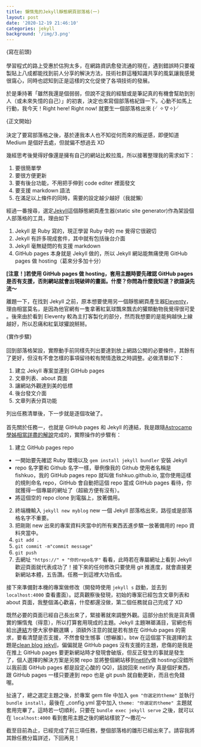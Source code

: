```yaml
---
title: 懶惰鬼的Jekyll靜態網頁部落格(一)
layout: post
date: '2020-12-19 21:46:10'
categories: jekyll
background: '/img/3.png'
---
```


{寫在前頭}<br><br>
學習程式的路上受惠於估狗太多，在網路資訊愈發流通的現在，遇到錯誤時只要複製貼上八成都能找到前人分享的解決方法，技術社群這種知識共享的風氣讓我感覺很窩心，同時也認知到正是這樣的文化促使了各項技術的發展。

於是秉持著「雖然我還是個弱弱，但說不定我的經驗或是筆記真的有機會幫助到別人（或未來失憶的自己）」的初衷，決定也來寫個部落格紀錄一下。心動不如馬上行動，我今天！Right here! Right now! 就要生一個部落格出來 (╯✧∇✧)╯

{正文開始}<br><br>
決定了要寫部落格之後，基於連我本人也不知從何而來的叛逆感，即便知道 Medium 是個好去處，但就偏不想過去 XD

幾經思考後覺得好像還是擁有自己的網站比較拉風，所以接著整理我的需求如下：

1. 要很簡單學
2. 要很方便更新
3. 要有後台功能，不用把手伸到 code editer 裡面發文
4. 要支援 markdown 語法
5. 在滿足以上條件的同時，需要的設定越少越好（我就懶）

經過一番搜尋，選定[Jekyll](https://jekyllrb.com/)這個靜態網頁產生器(static site generator)作為架設個人部落格的工具，理由如下

1. Jekyll 是 Ruby 寫的，現正學習 Ruby 中的 me 覺得它很親切
2. Jekyll 有許多現成套件，其中就有包括後台介面
3. Jekyll 毫無疑問的有支援 markdown
4. GitHub pages 本身就是 Jekyll 做的，所以 Jekyll 網站能無痛使用 GitHub pages 做 hosting（葛來分多加十分）<br>

**[注意！]若使用 GitHub pages 做 hosting，套用主題時要先確認 GitHub pages 是否有支援，否則網站就會出現破碎的畫面。什麼？你問為什麼我知道？欲語淚先流～**

離題一下，在找到 Jekyll 之前，原本想要使用另一個靜態網頁產生器[Eleventy](https://www.11ty.dev/)，理由相當莫名，是因為他官網有一隻拿著紅氣球飄來飄去的獾類動物我覺得很可愛 。後來由於看到 Eleventy 較為主打客製化的部分，然而我想要的是能夠越快上線越好，所以忍痛和紅氣球獾說掰掰。

{實作步驟}<br><br>
回到部落格架設，實際動手前同樣先列出要達到放上網路公開的必要條件，其餘有了更好，但沒有不會怎樣的事項留待較有閒情逸致之時調整。必做清單如下：

1. 建立 Jekyll 專案並連到 GitHub pages
2. 文章列表、about 頁面
3. 讓網站外觀達到美的低標
4. 後台發文介面
5. 文章列表分頁功能

列出任務清單後，下一步就是逐個攻破了。<br><br>
首先關於任務一，也就是 GitHub pages 和 Jekyll 的連結，我是跟隨[Astrocamp 學姊相當詳盡的解說](https://tingtinghsu.github.io/blog/articles/2018-08-25-github_jekyll_blog)完成的，實際操作的步驟有：

1. 建立 GitHub pages repo

- 一開始要先確認 Ruby 環境以及 `gem install jekyll bundler` 安裝 Jekyll
- repo 名字要和 Github 名字一樣，舉例像我的 Github 使用者名稱是 fishkuo，我的 GitHub pages repo 就叫做 fishkuo.github.io, 當你使用這樣的規則命名 repo，GitHub 會自動把這個 repo 當成 GitHub pages 看待，你就獲得一個專屬的網址了（超級方便有沒有）。
- 將這個空的 repo clone 到電腦上，放著備用。

2.  終端機輸入 `jekyll new myblog` new 一個 Jekyll 部落格出來，路徑或是部落格名字不重要。
3.  把剛剛 new 出來的專案資料夾當中的所有東西丟進步驟一放著備用的 repo 資料夾當中。
4.  `git add .`
5.  `git commit -m"commit message"`
6.  `git push`
7.  去網址 `"https://" + "你的repo名字"` 看看，此時若在專屬網址上看到 Jekyll 歡迎頁面就代表成功了！接下來的任何修改只要使用 git 推進度，就會直接更新網站本體，五告讚。任務一到這裡大功告成。

接下來準備對本機的專案做修改（開發時使用 `jekyll s` 啟動，並去到 `localhost:4000` 查看畫面）。認真觀察後發現，初始的專案已經包含文章列表和 about 頁面，我整個滿心歡喜，什麼都還沒做，第二個任務就自己完成了 XD

既然必要的頁面已經自己長出來了，緊接著就來調整外觀。這部分由於我是貨真價實的懶惰鬼（得意），所以打算套用現成的主題。Jekyll 主題琳瑯滿目，官網也有給出[連結](https://jekyllrb.com/docs/themes/)方便大家參觀選購 ，須額外注意的就是若有放在 GitHub pages 的需求，要看清楚是否支援，不然會發生憾事（想嚇誰）。btw 在這個當下我選擇的主題是[clean blog jekyll](https://github.com/startbootstrap/startbootstrap-clean-blog-jekyll)，偏偏就是 GitHub pages 沒有支援的主題，悲傷的是我是在推上 GitHub pages 要更新網站時才發現會破版，但反正發生的事就是發生了，個人選擇的解決方案是另開 repo 並將整個網站移到[netlify](https://app.netlify.com/)做 hosting(沒錯所以我前面 GitHub pages 都是設定心酸的 QQ)，話說回來 netlify 真是個好東西，跟 GitHub pages 一樣只要連到 repo 也是 git push 就自動更新，而且也免錢喔。

扯遠了，總之選定主題之後，於專案 gem file 中加入 `gem "你選定的theme"` 並執行 `bundle install`，最後在 \_config.yml 當中加入 `theme: "你選定的theme" `主題就套用完畢了。這時若一切順利，只要在 `bundle exec jekyll serve` 之後，就可以在 `localhost:4000` 看到套用主題之後的網站樣貌了～撒花～

截至目前為止，已經完成了前三項任務，整個部落格的雛形已經出來了。請容我將其餘任務分篇詳述，下回再見！
